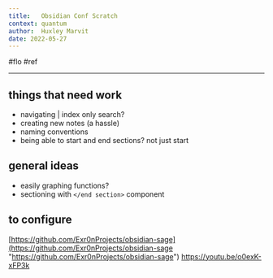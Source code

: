 ```yaml
---
title:   Obsidian Conf Scratch
context: quantum
author:  Huxley Marvit
date: 2022-05-27
---
```


#flo  #ref 

***

## things that need work
- navigating | index only search?
- creating new notes (a hassle)
- naming conventions 
- being able to start and end sections? not just start

## general ideas
- easily graphing functions?
- sectioning with `</end section>` component

## to configure
[https://github.com/Exr0nProjects/obsidian-sage](https://github.com/Exr0nProjects/obsidian-sage "https://github.com/Exr0nProjects/obsidian-sage")
https://youtu.be/o0exK-xFP3k


